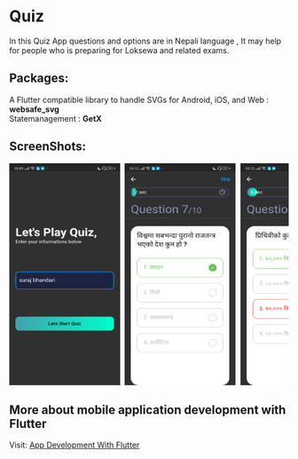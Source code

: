 # Quiz

In this Quiz App questions and options are in Nepali language , It may help for people who is preparing for  Loksewa and related exams.

## Packages:
A Flutter compatible library to handle SVGs for Android, iOS, and Web : <b> websafe_svg </b>  <br>
Statemanagement : <b> GetX</b>

## ScreenShots:
<pre>
<img src="https://github.com/surajbhandari1/my_quiz/blob/master/ss/6.png"  width="200" height="400"> <img src="https://github.com/surajbhandari1/my_quiz/blob/master/ss/1.png"  width="200" height="400"> <img src="https://github.com/surajbhandari1/my_quiz/blob/master/ss/2.png"  width="200" height="400"> <img src="https://github.com/surajbhandari1/my_quiz/blob/master/ss/3.png"  width="200" height="400"> <img src="https://github.com/surajbhandari1/my_quiz/blob/master/ss/4.png"  width="200" height="400"> <img src="https://github.com/surajbhandari1/my_quiz/blob/master/ss/5.png"  width="200" height="400">
</pre>

## More about mobile application development with Flutter
Visit: [App Development With Flutter](https://www.bhandari-suraj.com.np)
